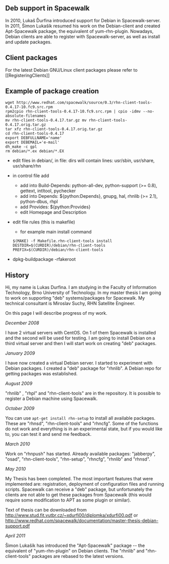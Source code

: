 ## Deb support in Spacewalk



In 2010, Lukaš Ďurfina introduced support for Debian in Spacewalk-server. In 2011,
Šimon Lukašík resumed his work on the Debian-client and created Apt-Spacewalk package,
the equivalent of yum-rhn-plugin. Nowadays, Debian clients are able to register with
Spacewalk-server, as well as install and update packages.
## Client packages



For the latest Debian GNU/Linux client packages please refer to [[RegisteringClients]]
## Example of package creation


```
wget http://www.redhat.com/spacewalk/source/0.3/rhn-client-tools-0.4.17-10.fc9.src.rpm
rpm2cpio rhn-client-tools-0.4.17-10.fc9.src.rpm | cpio -idmv --no-absolute-filenames
mv rhn-client-tools-0.4.17.tar.gz mv rhn-client-tools-0.4.17.orig.tar.gz
tar xfz rhn-client-tools-0.4.17.orig.tar.gz
cd rhn-client-tools-0.4.17
export DEBFULLNAME='name'
export DEBEMAIL='e-mail'
dh_make -c gpl
rm debian/*.ex debian/*.EX
```
 * edit files in debian/, in file: dirs will contain lines: usr/sbin, usr/share, usr/share/rhn
 * in control file add
   * add into Build-Depends: python-all-dev, python-support (>= 0.8), gettext, intltool, pychecker
   * add into Depends: ${python:Depends}, gnupg, hal, rhnlib (>= 2.1), python-dbus, rhpl
   * add Provides: ${python:Provides}
   * edit Homepage and Description
 * edit file rules (this is makefile)
   * for example main install command

    `$(MAKE) -f Makefile.rhn-client-tools install  DESTDIR=$(CURDIR)/debian/rhn-client-tools PREFIX=$(CURDIR)/debian/rhn-client-tools`
 * dpkg-buildpackage -rfakeroot
## History



Hi, my name is Lukas Durfina. I am studying in the Faculty of Information Technology,
Brno University of Technology. In my master thesis I am going to work on supporting
"deb" systems/packages for Spacewalk. My technical consultant is Miroslav Suchy,
RHN Satellite Engineer.

On this page I will describe progress of my work.

*December 2008*


I have 2 virtual servers with CentOS. On 1 of them Spacewalk is installed and the second
will be used for testing. I am going to install Debian on a third virtual server
and then I will start work on creating "deb" packages.

*January 2009*


I have now created a virtual Debian server. I started to experiment with Debian packages.
I created a "deb" package for "rhnlib". A Debian repo for getting packages was established.

*August 2009*


"rhnlib" , "rhpl" and "rhn-client-tools" are in the repository. It is possible to register 
a Debian machine using Spacewalk.

*October 2009*


You can use `apt-get install rhn-setup` to install all available packages. These are
"rhnsd", "rhn-client-tools" and "rhncfg". Some of the functions do not work and everything
is in an experimental state, but if you would like to, you can test it and send me feedback.

*March 2010*


Work on "rhnpush" has started. Already available packages: "jabberpy", "osad",
"rhn-client-tools", "rhn-setup", "rhncfg", "rhnlib" and "rhnsd".

*May 2010*


My Thesis has been completed. The most important features that were implemented are: 
registration, deployment of configuration files and running scripts.
Spacewalk can receive a "deb" package, but unfortunately the clients are not able
to get these packages from Spacewalk (this would require some modification
to APT as some plugin or similar).

Text of thesis can be downloaded from http://www.stud.fit.vutbr.cz/~xdurfi00/diplomka/xdurfi00.pdf or http://www.redhat.com/spacewalk/documentation/master-thesis-debian-support.pdf

*April 2011*

Šimon Lukašík has introduced the "Apt-Spacewalk" package -- the equivalent of "yum-rhn-plugin"
on Debian clients. The "rhnlib" and "rhn-client-tools" packages are rebased to the latest versions.



